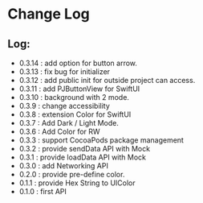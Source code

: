 # Change Log

## Log:

- 0.3.14 : add option for button arrow.
- 0.3.13 : fix bug for initializer
- 0.3.12 : add public init for outside project can access.
- 0.3.11 : add PJButtonView for SwiftUI
- 0.3.10 : background with 2 mode.
- 0.3.9 : change accessibility
- 0.3.8 : extension Color for SwiftUI
- 0.3.7 : Add Dark / Light Mode.
- 0.3.6 : Add Color for RW
- 0.3.3 : support CocoaPods package management
- 0.3.2 : provide sendData API with Mock
- 0.3.1 : provide loadData API with Mock
- 0.3.0 : add Networking API
- 0.2.0 : provide pre-define color.
- 0.1.1 : provide Hex String to UIColor
- 0.1.0 : first API
